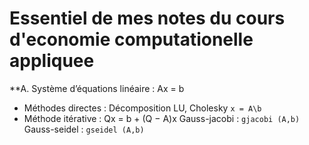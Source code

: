 # Essentiel de mes notes du cours d'economie computationelle appliquee

**A. Système d’équations linéaire : Ax = b

* Méthodes directes : Décomposition LU, Cholesky
`x = A\b`
* Méthode itérative : Qx = b + (Q − A)x
Gauss-jacobi : 
`gjacobi (A,b)`
Gauss-seidel : 
`gseidel (A,b)`

